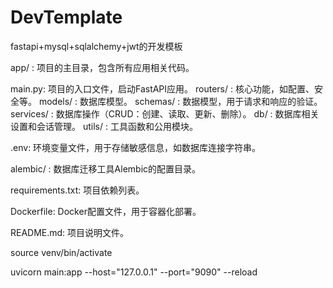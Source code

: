 # DevTemplate

fastapi+mysql+sqlalchemy+jwt的开发模板

app/ : 项目的主目录，包含所有应用相关代码。

main.py: 项目的入口文件，启动FastAPI应用。
routers/ : 核心功能，如配置、安全等。
models/ : 数据库模型。
schemas/ : 数据模型，用于请求和响应的验证。
services/ : 数据库操作（CRUD：创建、读取、更新、删除）。
db/ : 数据库相关设置和会话管理。
utils/ : 工具函数和公用模块。

.env: 环境变量文件，用于存储敏感信息，如数据库连接字符串。

alembic/ : 数据库迁移工具Alembic的配置目录。

requirements.txt: 项目依赖列表。

Dockerfile: Docker配置文件，用于容器化部署。

README.md: 项目说明文件。

source venv/bin/activate

uvicorn main:app --host="127.0.0.1" --port="9090" --reload
